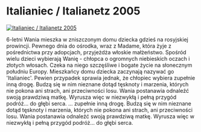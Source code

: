 Italianiec / Italianetz 2005 
=============
[![Italianiec / Italianetz 2005 ](http://vidos.pl/images/player.gif)](http://vidos.pl/italianiec-italianetz-2005)

 6-letni Wania mieszka w zniszczonym domu dziecka gdzieś na rosyjskiej prowincji. Pewnego dnia do ośrodka, wraz z Madame, która żyje z pośrednictwa przy adopcjach, przyjeżdża włoskie małżeństwo. Spośród wielu dzieci wybierają Wanię - chłopca o ogromnych niebieskich oczach i złotych włosach. Czeka na niego szczęśliwe i bogate życie na słonecznym południu Europy. Mieszkańcy domu dziecka zaczynają nazywać go 'Italianiec'. Pewien przypadek sprawia jednak, że chłopiec wybiera zupełnie inną drogę. Budzą się w nim nieznane dotąd tęsknoty i marzenia, których nie pokona ani strach, ani przeciwności losu. Wania postanawia odnaleźć swoją prawdziwą matkę. Wyrusza więc w niezwykłą i pełną przygód podróż... do głębi serca.  ... zupełnie inną drogę. Budzą się w nim nieznane dotąd tęsknoty i marzenia, których nie pokona ani strach, ani przeciwności losu. Wania postanawia odnaleźć swoją prawdziwą matkę. Wyrusza więc w niezwykłą i pełną przygód podróż... do głębi serca.
